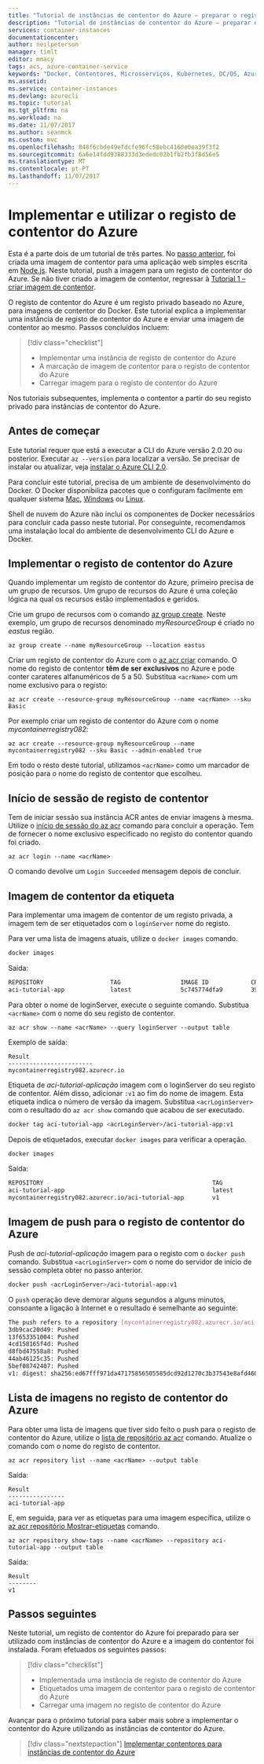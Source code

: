 ```yaml
---
title: "Tutorial de instâncias de contentor do Azure – preparar o registo de contentor do Azure"
description: "Tutorial de instâncias de contentor do Azure – preparar o registo de contentor do Azure"
services: container-instances
documentationcenter: 
author: neilpeterson
manager: timlt
editor: mmacy
tags: acs, azure-container-service
keywords: "Docker, Contentores, Microsserviços, Kubernetes, DC/OS, Azure"
ms.assetid: 
ms.service: container-instances
ms.devlang: azurecli
ms.topic: tutorial
ms.tgt_pltfrm: na
ms.workload: na
ms.date: 11/07/2017
ms.author: seanmck
ms.custom: mvc
ms.openlocfilehash: 848f6cbde49efdcfe96fc58ebc4160e0ea39f3f2
ms.sourcegitcommit: 6a6e14fdd9388333d3ededc02b1fb2fb3f8d56e5
ms.translationtype: MT
ms.contentlocale: pt-PT
ms.lasthandoff: 11/07/2017
---
```

# <a name="deploy-and-use-azure-container-registry"></a>Implementar e utilizar o registo de contentor do Azure

Esta é a parte dois de um tutorial de três partes. No [passo anterior](container-instances-tutorial-prepare-app.md), foi criada uma imagem de contentor para uma aplicação web simples escrita em [Node.js](http://nodejs.org). Neste tutorial, push a imagem para um registo de contentor do Azure. Se não tiver criado a imagem de contentor, regressar à [Tutorial 1 – criar imagem de contentor](container-instances-tutorial-prepare-app.md).

O registo de contentor do Azure é um registo privado baseado no Azure, para imagens de contentor do Docker. Este tutorial explica a implementar uma instância de registo de contentor do Azure e enviar uma imagem de contentor ao mesmo. Passos concluídos incluem:

> [!div class="checklist"]
> * Implementar uma instância de registo de contentor do Azure
> * A marcação de imagem de contentor para o registo de contentor do Azure
> * Carregar imagem para o registo de contentor do Azure

Nos tutoriais subsequentes, implementa o contentor a partir do seu registo privado para instâncias de contentor do Azure.

## <a name="before-you-begin"></a>Antes de começar

Este tutorial requer que está a executar a CLI do Azure versão 2.0.20 ou posterior. Executar `az --version` para localizar a versão. Se precisar de instalar ou atualizar, veja [instalar o Azure CLI 2.0](/cli/azure/install-azure-cli).

Para concluir este tutorial, precisa de um ambiente de desenvolvimento do Docker. O Docker disponibiliza pacotes que o configuram facilmente em qualquer sistema [Mac](https://docs.docker.com/docker-for-mac/), [Windows](https://docs.docker.com/docker-for-windows/) ou [Linux](https://docs.docker.com/engine/installation/#supported-platforms).

Shell de nuvem do Azure não inclui os componentes de Docker necessários para concluir cada passo neste tutorial. Por conseguinte, recomendamos uma instalação local do ambiente de desenvolvimento CLI do Azure e Docker.

## <a name="deploy-azure-container-registry"></a>Implementar o registo de contentor do Azure

Quando implementar um registo de contentor do Azure, primeiro precisa de um grupo de recursos. Um grupo de recursos do Azure é uma coleção lógica na qual os recursos estão implementados e geridos.

Crie um grupo de recursos com o comando [az group create](/cli/azure/group#create). Neste exemplo, um grupo de recursos denominado *myResourceGroup* é criado no *eastus* região.

```azurecli
az group create --name myResourceGroup --location eastus
```

Criar um registo de contentor do Azure com o [az acr criar](/cli/azure/acr#create) comando. O nome do registo de contentor **têm de ser exclusivos** no Azure e pode conter carateres alfanuméricos de 5 a 50. Substitua `<acrName>` com um nome exclusivo para o registo:

```azurecli
az acr create --resource-group myResourceGroup --name <acrName> --sku Basic
```

Por exemplo criar um registo de contentor do Azure com o nome *mycontainerregistry082*:

```azurecli
az acr create --resource-group myResourceGroup --name mycontainerregistry082 --sku Basic --admin-enabled true
```

Em todo o resto deste tutorial, utilizamos `<acrName>` como um marcador de posição para o nome do registo de contentor que escolheu.

## <a name="container-registry-login"></a>Início de sessão de registo de contentor

Tem de iniciar sessão sua instância ACR antes de enviar imagens à mesma. Utilize o [início de sessão do az acr](/cli/azure/acr#az_acr_login) comando para concluir a operação. Tem de fornecer o nome exclusivo especificado no registo do contentor quando foi criado.

```azurecli
az acr login --name <acrName>
```

O comando devolve um `Login Succeeded` mensagem depois de concluir.

## <a name="tag-container-image"></a>Imagem de contentor da etiqueta

Para implementar uma imagem de contentor de um registo privada, a imagem tem de ser etiquetados com o `loginServer` nome do registo.

Para ver uma lista de imagens atuais, utilize o `docker images` comando.

```bash
docker images
```

Saída:

```bash
REPOSITORY                   TAG                 IMAGE ID            CREATED              SIZE
aci-tutorial-app             latest              5c745774dfa9        39 seconds ago       68.1 MB
```

Para obter o nome de loginServer, execute o seguinte comando. Substitua `<acrName>` com o nome do seu registo de contentor.

```azurecli
az acr show --name <acrName> --query loginServer --output table
```

Exemplo de saída:

```
Result
------------------------
mycontainerregistry082.azurecr.io
```

Etiqueta de *aci-tutorial-aplicação* imagem com o loginServer do seu registo de contentor. Além disso, adicionar `:v1` ao fim do nome de imagem. Esta etiqueta indica o número de versão da imagem. Substitua `<acrLoginServer>` com o resultado do `az acr show` comando que acabou de ser executado.

```bash
docker tag aci-tutorial-app <acrLoginServer>/aci-tutorial-app:v1
```

Depois de etiquetados, executar `docker images` para verificar a operação.

```bash
docker images
```

Saída:

```bash
REPOSITORY                                                TAG                 IMAGE ID            CREATED             SIZE
aci-tutorial-app                                          latest              5c745774dfa9        39 seconds ago      68.1 MB
mycontainerregistry082.azurecr.io/aci-tutorial-app        v1                  a9dace4e1a17        7 minutes ago       68.1 MB
```

## <a name="push-image-to-azure-container-registry"></a>Imagem de push para o registo de contentor do Azure

Push de *aci-tutorial-aplicação* imagem para o registo com o `docker push` comando. Substitua `<acrLoginServer>` com o nome do servidor de início de sessão completa obter no passo anterior.

```bash
docker push <acrLoginServer>/aci-tutorial-app:v1
```

O `push` operação deve demorar alguns segundos a alguns minutos, consoante a ligação à Internet e o resultado é semelhante ao seguinte:

```bash
The push refers to a repository [mycontainerregistry082.azurecr.io/aci-tutorial-app]
3db9cac20d49: Pushed
13f653351004: Pushed
4cd158165f4d: Pushed
d8fbd47558a8: Pushed
44ab46125c35: Pushed
5bef08742407: Pushed
v1: digest: sha256:ed67fff971da47175856505585dcd92d1270c3b37543e8afd46014d328f05715 size: 1576
```

## <a name="list-images-in-azure-container-registry"></a>Lista de imagens no registo de contentor do Azure

Para obter uma lista de imagens que tiver sido feito o push para o registo de contentor do Azure, utilize o [lista de repositório az acr](/cli/azure/acr/repository#list) comando. Atualize o comando com o nome do registo de contentor.

```azurecli
az acr repository list --name <acrName> --output table
```

Saída:

```azurecli
Result
----------------
aci-tutorial-app
```

E, em seguida, para ver as etiquetas para uma imagem específica, utilize o [az acr repositório Mostrar-etiquetas](/cli/azure/acr/repository#show-tags) comando.

```azurecli
az acr repository show-tags --name <acrName> --repository aci-tutorial-app --output table
```

Saída:

```azurecli
Result
--------
v1
```

## <a name="next-steps"></a>Passos seguintes

Neste tutorial, um registo de contentor do Azure foi preparado para ser utilizado com instâncias de contentor do Azure e a imagem do contentor foi instalada. Foram efetuados os seguintes passos:

> [!div class="checklist"]
> * Implementada uma instância de registo de contentor do Azure
> * Etiquetados uma imagem de contentor para o registo de contentor do Azure
> * Carregar uma imagem no registo de contentor do Azure

Avançar para o próximo tutorial para saber mais sobre a implementar o contentor do Azure utilizando as instâncias de contentor do Azure.

> [!div class="nextstepaction"]
> [Implementar contentores para instâncias de contentor do Azure](./container-instances-tutorial-deploy-app.md)
